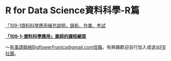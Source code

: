 # R for Data Science資料科學-R篇

[「109-1資料科學應用補充說明，錄影、作業、考試](https://colab.research.google.com/drive/1nxvV34uin5uUV4GW66aQ5u9JtNWtsz93?usp=sharing)


[**「109-1-資料科學應用」業師的課程網頁**](http://www.hmwu.idv.tw/web/SHU/)



～有事請聯絡BigflowerFranics@gmail.com信箱，有興趣歡迎自行加入或退出[FB社團](https://www.facebook.com/groups/333991434619070/)。
